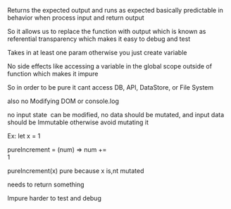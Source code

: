 Returns the expected output and runs as expected basically predictable in behavior when process input and return output  

So it allows us to replace the function with output which is known as referential transparency which makes it easy to debug and test  

Takes in at least one param otherwise you just create variable  

No side effects like accessing a variable in the global scope outside of function which makes it impure  

So in order to be pure it cant access DB, API, DataStore, or File System 

also no Modifying DOM or console.log 

no input state  can be modified, no data should be mutated, and input data should be Immutable otherwise avoid mutating it  

Ex: let x = 1                                                                                          

pureIncrement = (num) => num += 1                                                                     

pureIncrement(x) pure because x is,nt mutated 

needs to return something 

Impure harder to test and debug